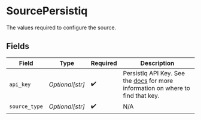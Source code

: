 # SourcePersistiq

The values required to configure the source.


## Fields

| Field                                                                                                                                       | Type                                                                                                                                        | Required                                                                                                                                    | Description                                                                                                                                 |
| ------------------------------------------------------------------------------------------------------------------------------------------- | ------------------------------------------------------------------------------------------------------------------------------------------- | ------------------------------------------------------------------------------------------------------------------------------------------- | ------------------------------------------------------------------------------------------------------------------------------------------- |
| `api_key`                                                                                                                                   | *Optional[str]*                                                                                                                             | :heavy_check_mark:                                                                                                                          | PersistIq API Key. See the <a href="https://apidocs.persistiq.com/#authentication">docs</a> for more information on where to find that key. |
| `source_type`                                                                                                                               | *Optional[str]*                                                                                                                             | :heavy_check_mark:                                                                                                                          | N/A                                                                                                                                         |